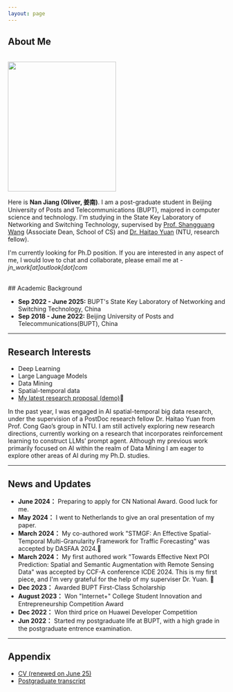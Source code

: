 ```yaml
---
layout: page
---
```


## About Me
<br>
<img src="https://im-jn.github.io/images/photo_life.jpg" class="floatpic" width="250" height="300">

Here is **Nan Jiang (Oliver, 姜南)**. I am a post-graduate student in Beijing University of Posts and Telecommunications (BUPT), majored in computer science and technology. I'm studying in the State Key Laboratory of Networking and Switching Technology, supervised by [Prof. Shangguang Wang](https://www.researchgate.net/profile/Shangguang-Wang) (Associate Dean, School of CS) and [Dr. Haitao Yuan](https://yuanhaitao.github.io/) (NTU, research fellow).

I'm currently looking for Ph.D position. If you are interested in any aspect of me, I would love to chat and collaborate, please email me at - *jn_work[at]outlook[dot]com*

<br>
## Academic Background

- **Sep 2022 - June 2025:** BUPT's State Key Laboratory of Networking and Switching Technology, China
- **Sep 2018 - June 2022:** Beijing University of Posts and Telecommunications(BUPT), China

---

## Research Interests

- Deep Learning
- Large Language Models
- Data Mining
- Spatial-temporal data
- [My latest research proposal (demo)](https://im-jn.github.io/file/RP.pdf)🔗

In the past year, I was engaged in AI spatial-temporal big data research, under the supervision of a PostDoc research fellow Dr. Haitao Yuan from Prof. Cong Gao’s group in NTU.
I am still actively exploring new research directions, currently working on a research that incorporates reinforcement learning to construct LLMs’ prompt agent. Although my previous work primarily focused on AI within the realm of Data Mining I am eager to explore other areas of AI during my Ph.D. studies. 

---

## News and Updates
- **June 2024：** Preparing to apply for CN National Award. Good luck for me.
- **May 2024：** I went to Netherlands to give an oral presentation of my paper. 
- **March 2024：** My co-authored work  "STMGF: An Effective Spatial-Temporal Multi-Granularity Framework for Traffic Forecasting" was accepted by DASFAA 2024.🎉
- **March 2024：** My first authored work "Towards Effective Next POI Prediction: Spatial and Semantic Augmentation with Remote Sensing Data" was accepted by CCF-A conference ICDE 2024. This is my first piece, and I'm very grateful for the help of my superviser Dr. Yuan. 🎉
- **Dec 2023：** Awarded BUPT First-Class Scholarship
- **August 2023：** Won "Internet+" College Student Innovation and Entrepreneurship Competition Award
- **Dec 2022：** Won third price on Huawei Developer Competition
- **Jun 2022：** Started my postgraduate life at BUPT, with a high grade in the postgraduate entrence examination.
---

## Appendix

- [CV (renewed on June 25)](https://im-jn.github.io/file/Nanjiang_Resume.pdf)
- [Postgraduate transcript](https://im-jn.github.io/file/transcript.pdf)
<!-- 
<blockquote class="twitter-tweet"><p lang="en" dir="ltr">Thrilled to be an AAAI-UC Scholar at <a href="https://twitter.com/hashtag/AAAI24?src=hash&amp;ref_src=twsrc%5Etfw">#AAAI24</a>, thanks to <a href="https://twitter.com/hashtag/AAAI?src=hash&amp;ref_src=twsrc%5Etfw">#AAAI</a> &amp; <a href="https://twitter.com/hashtag/GoogleExploreCSR?src=hash&amp;ref_src=twsrc%5Etfw">#GoogleExploreCSR</a> for the sponsorship. Grateful for the knowledge gained and new friendships formed.<br><br>Wonderful trip in Vancouver. Looking forward to staying connected with all.<a href="https://twitter.com/hashtag/AAAI24?src=hash&amp;ref_src=twsrc%5Etfw">#AAAI24</a> <a href="https://twitter.com/hashtag/Vancouver?src=hash&amp;ref_src=twsrc%5Etfw">#Vancouver</a> <a href="https://twitter.com/hashtag/GoogleExploreCSR?src=hash&amp;ref_src=twsrc%5Etfw">#GoogleExploreCSR</a> <a href="https://t.co/wUQUp8XlSM">pic.twitter.com/wUQUp8XlSM</a></p>&mdash; Hanlin CAI (seeking a PhD position 2025) (@lancecai2002) <a href="https://twitter.com/lancecai2002/status/1762210025173344260?ref_src=twsrc%5Etfw">February 26, 2024</a></blockquote> <script async src="https://platform.twitter.com/widgets.js" charset="utf-8"></script>
 -->
